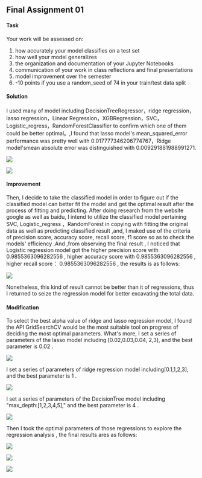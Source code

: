 ## **Final Assignment 01**

#### **Task**

Your work will be assessed on:

1. how accurately your model classifies on a test set
2. how well your model generalizes
3. the organization and documentation of your Jupyter Notebooks
4. communication of your work in class reflections and final presentations
5. model improvement over the semester
6. -10 points if you use a random\_seed of 74 in your train/test data split

#### **Solution**

I used many of model including DecisionTreeRegressor，ridge regression，lasso regression，Linear Regression，XGBRegression，SVC，Logistic\_regress，RandomForestClassifier to confirm which one of them could be better optimal。,I found that lasso model&#39;s mean\_squared\_error performance was pretty well with 0.017777346206774767，Ridge model&#39;smean absolute error was distinguished with 0.009291881988991271.

![](RackMultipart20201212-4-1lww8j4_html_9964e8b4ec971377.png)

![](RackMultipart20201212-4-1lww8j4_html_48ea57a5adc3ecae.png)

#### **Improvement**

Then, I decide to take the classified model in order to figure out if the classified model can better fit the model and get the optimal result after the process of fitting and predicting. After doing research from the website google as well as baidu, I intend to utilize the classified model pertaining SVC, Logistic\_regress ，RandomForest in copying with fitting the original data as well as predicting classified result ,and, I maked use of the criteria of precision score, accuracy score, recall score, f1 score so as to check the models&#39; efficiency .And ,from observing the final result , I noticed that Logistic regression model got the higher precision score with 0.9855363096282556 , higher accuracy score with 0.9855363096282556 , higher recall score： 0.9855363096282556 , the results is as follows:

![](RackMultipart20201212-4-1lww8j4_html_902ce2a9443ff251.png)

Nonetheless, this kind of result cannot be better than it of regressions, thus I returned to seize the regression model for better excavating the total data.

#### **Modification**

To select the best alpha value of ridge and lasso regression model, I found the API GridSearchCV would be the most suitable tool on progress of deciding the most optimal parameters. What&#39;s more, I set a series of parameters of the lasso model including [0.02,0.03,0.04, 2,3], and the best parameter is 0.02 .

![](RackMultipart20201212-4-1lww8j4_html_bf904b39c8f7525f.png)

I set a series of parameters of ridge regression model including[0.1,1,2,3], and the best parameter is 1 .

![](RackMultipart20201212-4-1lww8j4_html_768c2755680f9eeb.png)

I set a series of parameters of the DecisionTree model including &quot;max\_depth:[1,2,3,4,5],&quot; and the best parameter is 4 .

![](RackMultipart20201212-4-1lww8j4_html_fc5f62f1d9e72189.png)

Then I took the optimal parameters of those regressions to explore the regression analysis , the final results ares as follows:

![](RackMultipart20201212-4-1lww8j4_html_cb8f0c361c6b5583.png)

![](RackMultipart20201212-4-1lww8j4_html_2a1cae5ec3ceedf2.png)

![](RackMultipart20201212-4-1lww8j4_html_7b37d2fcbb39999f.png)
